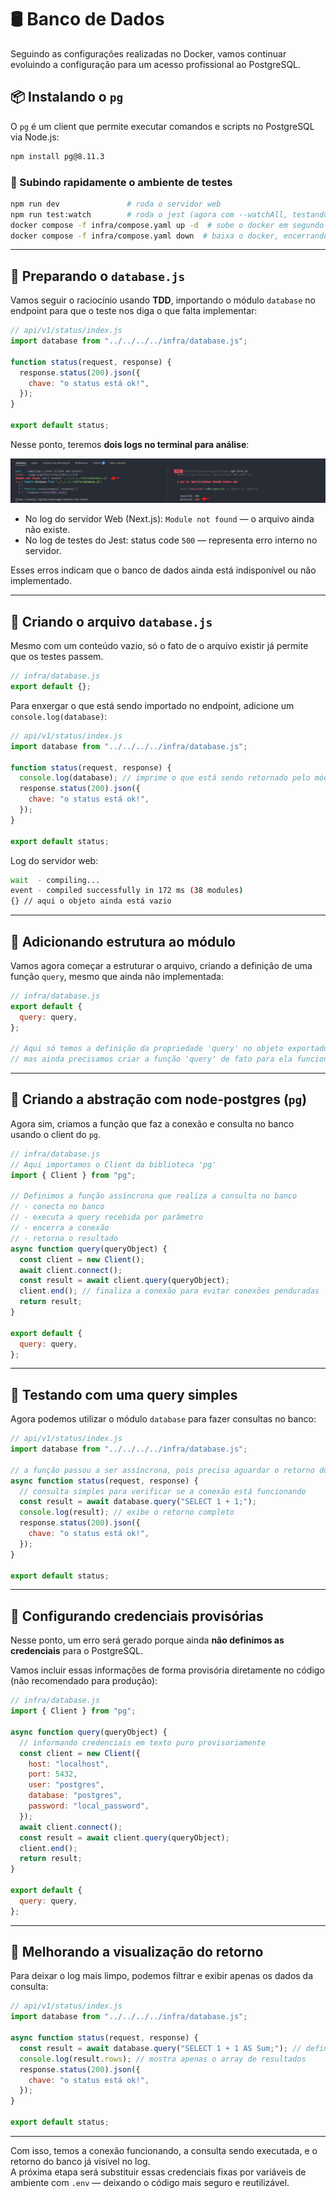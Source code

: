# 🛢️ Banco de Dados

Seguindo as configurações realizadas no Docker, vamos continuar evoluindo a configuração para um acesso profissional ao PostgreSQL.

## 📦 Instalando o `pg`

O `pg` é um client que permite executar comandos e scripts no PostgreSQL via Node.js:

```bash
npm install pg@8.11.3
```

### 🔁 Subindo rapidamente o ambiente de testes

```bash
npm run dev               # roda o servidor web
npm run test:watch        # roda o jest (agora com --watchAll, testando tudo, mesmo sem novas alterações)
docker compose -f infra/compose.yaml up -d  # sobe o docker em segundo plano com o banco de dados
docker compose -f infra/compose.yaml down  # baixa o docker, encerrando o banco de dados
```

---

## 📜 Preparando o `database.js`

Vamos seguir o raciocínio usando **TDD**, importando o módulo `database` no endpoint para que o teste nos diga o que falta implementar:

```js
// api/v1/status/index.js
import database from "../../../../infra/database.js";

function status(request, response) {
  response.status(200).json({
    chave: "o status está ok!",
  });
}

export default status;
```

Nesse ponto, teremos **dois logs no terminal para análise**:

![Erro status code 500](img/erro-interno-cod-500.png)

- No log do servidor Web (Next.js): `Module not found` — o arquivo ainda não existe.
- No log de testes do Jest: status code `500` — representa erro interno no servidor.

Esses erros indicam que o banco de dados ainda está indisponível ou não implementado.

---

## 📁 Criando o arquivo `database.js`

Mesmo com um conteúdo vazio, só o fato de o arquivo existir já permite que os testes passem.

```js
// infra/database.js
export default {};
```

Para enxergar o que está sendo importado no endpoint, adicione um `console.log(database)`:

```js
// api/v1/status/index.js
import database from "../../../../infra/database.js";

function status(request, response) {
  console.log(database); // imprime o que está sendo retornado pelo módulo
  response.status(200).json({
    chave: "o status está ok!",
  });
}

export default status;
```

Log do servidor web:

```bash
wait  - compiling...
event - compiled successfully in 172 ms (38 modules)
{} // aqui o objeto ainda está vazio
```

---

## 🧱 Adicionando estrutura ao módulo

Vamos agora começar a estruturar o arquivo, criando a definição de uma função `query`, mesmo que ainda não implementada:

```js
// infra/database.js
export default {
  query: query,
};

// Aqui só temos a definição da propriedade 'query' no objeto exportado,
// mas ainda precisamos criar a função 'query' de fato para ela funcionar.
```

---

## 🔌 Criando a abstração com node-postgres (`pg`)

Agora sim, criamos a função que faz a conexão e consulta no banco usando o client do `pg`.

```js
// infra/database.js
// Aqui importamos o Client da biblioteca 'pg'
import { Client } from "pg";

// Definimos a função assíncrona que realiza a consulta no banco
// - conecta no banco
// - executa a query recebida por parâmetro
// - encerra a conexão
// - retorna o resultado
async function query(queryObject) {
  const client = new Client();
  await client.connect();
  const result = await client.query(queryObject);
  client.end(); // finaliza a conexão para evitar conexões penduradas
  return result;
}

export default {
  query: query,
};
```

---

## 🧪 Testando com uma query simples

Agora podemos utilizar o módulo `database` para fazer consultas no banco:

```js
// api/v1/status/index.js
import database from "../../../../infra/database.js";

// a função passou a ser assíncrona, pois precisa aguardar o retorno do banco
async function status(request, response) {
  // consulta simples para verificar se a conexão está funcionando
  const result = await database.query("SELECT 1 + 1;");
  console.log(result); // exibe o retorno completo
  response.status(200).json({
    chave: "o status está ok!",
  });
}

export default status;
```

---

## 🔐 Configurando credenciais provisórias

Nesse ponto, um erro será gerado porque ainda **não definimos as credenciais** para o PostgreSQL.

Vamos incluir essas informações de forma provisória diretamente no código (não recomendado para produção):

```js
// infra/database.js
import { Client } from "pg";

async function query(queryObject) {
  // informando credenciais em texto puro provisoriamente
  const client = new Client({
    host: "localhost",
    port: 5432,
    user: "postgres",
    database: "postgres",
    password: "local_password",
  });
  await client.connect();
  const result = await client.query(queryObject);
  client.end();
  return result;
}

export default {
  query: query,
};
```

---

## 🔎 Melhorando a visualização do retorno

Para deixar o log mais limpo, podemos filtrar e exibir apenas os dados da consulta:

```js
// api/v1/status/index.js
import database from "../../../../infra/database.js";

async function status(request, response) {
  const result = await database.query("SELECT 1 + 1 AS Sum;"); // definimos o nome da coluna como 'Sum'
  console.log(result.rows); // mostra apenas o array de resultados
  response.status(200).json({
    chave: "o status está ok!",
  });
}

export default status;
```

---

Com isso, temos a conexão funcionando, a consulta sendo executada, e o retorno do banco já visível no log.  
A próxima etapa será substituir essas credenciais fixas por variáveis de ambiente com `.env` — deixando o código mais seguro e reutilizável.

